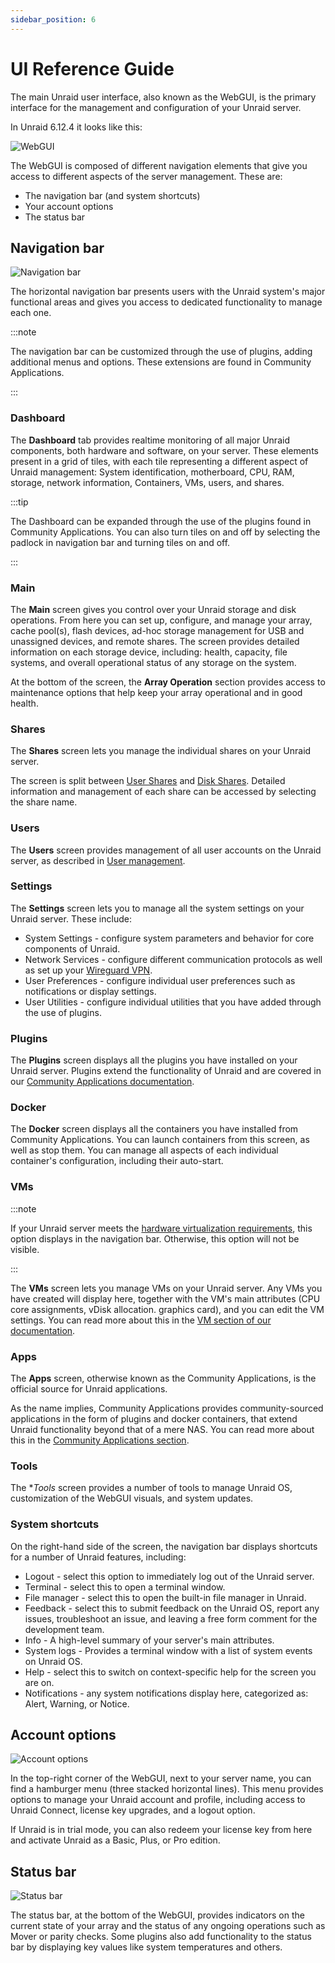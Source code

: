 ```yaml
---
sidebar_position: 6
---
```


# UI Reference Guide

The main Unraid user interface, also known as the WebGUI, is the primary interface for the management and configuration of your Unraid server.

In Unraid 6.12.4 it looks like this:

![WebGUI](../assets/WebGUI.png)

The WebGUI is composed of different navigation elements that give you access to different aspects of the server management. These are:

* The navigation bar (and system shortcuts)
* Your account options
* The status bar

## Navigation bar

![Navigation bar](../assets/navbar2.png)

The horizontal navigation bar presents users with the Unraid system's major functional areas and gives you access to dedicated functionality to manage each one.

:::note

The navigation bar can be customized through the use of plugins, adding additional menus and options. These extensions are found in Community Applications.

:::

### Dashboard

The **Dashboard** tab provides realtime monitoring of all major Unraid components, both hardware and software, on your server. These elements present in a grid of tiles, with each tile representing a different aspect of Unraid management: System identification, motherboard, CPU, RAM, storage, network information, Containers, VMs, users, and shares.

:::tip

The Dashboard can be expanded through the use of the plugins found in Community Applications. You can also turn tiles on and off by selecting the padlock in navigation bar and turning tiles on and off.

:::

### Main

The **Main** screen gives you control over your Unraid storage and disk operations. From here you can set up, configure, and manage your array, cache pool(s), flash devices, ad-hoc storage management for USB and unassigned devices, and remote shares. The screen provides detailed information on each storage device, including: health, capacity, file systems, and overall operational status of any storage on the system.

At the bottom of the screen, the **Array Operation** section provides access to maintenance options that help keep your array operational and in good health.

### Shares

The **Shares** screen lets you manage the individual shares on your Unraid server.

The screen is split between [User Shares](../manual/shares/user-shares.md) and [Disk Shares](../manual/shares/disk-shares.md). Detailed information and management of each share can be accessed by selecting the share name.

### Users

The **Users** screen provides management of all user accounts on the Unraid server, as described in [User management](../manual/users/users.md).

### Settings

The **Settings** screen lets you to manage all the system settings on your Unraid server. These include:

* System Settings - configure system parameters and behavior for core components of Unraid.
* Network Services - configure different communication protocols as well as set up your [Wireguard VPN](../manual/security/vpn.md#wireguard).
* User Preferences - configure individual user preferences such as notifications or display settings.
* User Utilities - configure individual utilities that you have added through the use of plugins.

### Plugins

The **Plugins** screen displays all the plugins you have installed on your Unraid server. Plugins extend the functionality of Unraid and are covered in our [Community Applications documentation](../manual/applications.md#plugins).

### Docker

The **Docker** screen displays  all the containers you have installed from Community Applications. You can launch containers from this screen, as well as stop them. You can manage all aspects of each individual container's configuration, including their auto-start.

### VMs

:::note

If your Unraid server meets the [hardware virtualization requirements](../manual/vm-management/#determining-hvmiommu-hardware-support), this option displays in the navigation bar. Otherwise, this option will not be visible.

:::

The **VMs** screen lets you manage VMs on your Unraid server. Any VMs you have created will display here, together with the VM's main attributes (CPU core assignments, vDisk allocation. graphics card), and you can edit the VM settings. You can read more about this in the [VM section of our documentation](../manual/vm-management.md).

### Apps

The **Apps** screen, otherwise known as the Community Applications, is the official source for Unraid applications.

As the name implies, Community Applications provides community-sourced applications in the form of plugins and docker containers, that extend Unraid functionality beyond that of a mere NAS. You can read more about this in the [Community Applications section](../manual/applications.md#community-applications).

### Tools

The **Tools* screen provides a number of tools to manage Unraid OS, customization of the WebGUI visuals, and system updates.

### System shortcuts

On the right-hand side of the screen, the navigation bar displays shortcuts for a number of Unraid features, including:

* Logout - select this option to immediately log out of the Unraid server.
* Terminal - select this to open a terminal window.
* File manager - select this to open the built-in file manager in Unraid.
* Feedback - select this to submit feedback on the Unraid OS, report any issues, troubleshoot an issue, and leaving a free form comment for the development team.
* Info - A high-level summary of your server's main attributes.
* System logs - Provides a terminal window with a list of system events on Unraid OS.
* Help - select this to switch on context-specific help for the screen you are on.
* Notifications - any system notifications display here, categorized as: Alert, Warning, or Notice.

## Account options

![Account options](../assets/account-options.png)

In the top-right corner of the WebGUI, next to your server name, you can find a hamburger menu (three stacked horizontal lines). This menu provides options to manage your Unraid account and profile, including access to Unraid Connect, license key upgrades, and a logout option.

If Unraid is in trial mode, you can also redeem your license key from here and activate Unraid as a Basic, Plus, or Pro edition.

## Status bar

![Status bar](./../assets/status-bar.png)

The status bar, at the bottom of the WebGUI, provides indicators on the current state of your array and the status of any ongoing operations such as Mover or parity checks. Some plugins also add functionality to the status bar by displaying key values like system temperatures and others.